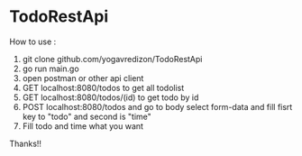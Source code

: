# TodoRestApi

How to use :
  1. git clone github.com/yogavredizon/TodoRestApi
  2. go run main.go
  3. open postman or other api client
  4. GET localhost:8080/todos to get all todolist
  5. GET localhost:8080/todos/(id) to get todo by id
  6. POST localhost:8080/todos and go to body select form-data and fill fisrt key to "todo" and second is "time"
  7. Fill todo and time what you want

Thanks!!


  

